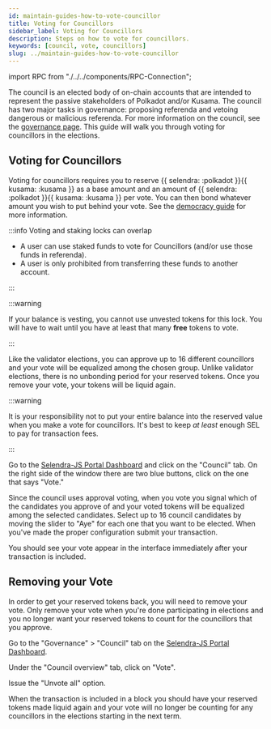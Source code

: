 ```yaml
---
id: maintain-guides-how-to-vote-councillor
title: Voting for Councillors
sidebar_label: Voting for Councillors
description: Steps on how to vote for councillors.
keywords: [council, vote, councillors]
slug: ../maintain-guides-how-to-vote-councillor
---
```


import RPC from "./../../components/RPC-Connection";

The council is an elected body of on-chain accounts that are intended to represent the passive
stakeholders of Polkadot and/or Kusama. The council has two major tasks in governance: proposing
referenda and vetoing dangerous or malicious referenda. For more information on the council, see the
[governance page](../learn/learn-governance.md#council). This guide will walk you through voting for
councillors in the elections.

## Voting for Councillors

Voting for councillors requires you to reserve
{{ selendra: <RPC network="selendra" path="consts.phragmenElection.votingBondBase" defaultValue={200640000000} filter = "humanReadable"/> :polkadot }}{{ kusama: <RPC network="kusama" path="consts.phragmenElection.votingBondBase" defaultValue={66879997200} filter = "humanReadable"/> :kusama }}
as a base amount and an amount of
{{ selendra: <RPC network="selendra" path="consts.phragmenElection.votingBondFactor" defaultValue={320000000} filter = "humanReadable"/> :polkadot }}{{ kusama: <RPC network="kusama" path="consts.phragmenElection.votingBondFactor" defaultValue={106665600} filter = "humanReadable"/> :kusama }}
per vote. You can then bond whatever amount you wish to put behind your vote. See the
[democracy guide](maintain-guides-democracy.md) for more information.

:::info Voting and staking locks can overlap

- A user can use staked funds to vote for Councillors (and/or use those funds in referenda).
- A user is only prohibited from transferring these funds to another account.

:::

:::warning

If your balance is vesting, you cannot use unvested tokens for this lock. You will have to wait
until you have at least that many **free** tokens to vote.

:::

Like the validator elections, you can approve up to 16 different councillors and your vote will be
equalized among the chosen group. Unlike validator elections, there is no unbonding period for your
reserved tokens. Once you remove your vote, your tokens will be liquid again.

:::warning

It is your responsibility not to put your entire balance into the reserved value when you make a
vote for councillors. It's best to keep _at least_ enough SEL to pay for transaction fees.

:::

Go to the [Selendra-JS Portal Dashboard](https://portal.selendra.org) and click on the "Council" tab.
On the right side of the window there are two blue buttons, click on the one that says "Vote."

Since the council uses approval voting, when you vote you signal which of the candidates you approve
of and your voted tokens will be equalized among the selected candidates. Select up to 16 council
candidates by moving the slider to "Aye" for each one that you want to be elected. When you've made
the proper configuration submit your transaction.

You should see your vote appear in the interface immediately after your transaction is included.

## Removing your Vote

In order to get your reserved tokens back, you will need to remove your vote. Only remove your vote
when you're done participating in elections and you no longer want your reserved tokens to count for
the councillors that you approve.

Go to the "Governance" > "Council" tab on the
[Selendra-JS Portal Dashboard](https://portal.selendra.org).

Under the "Council overview" tab, click on "Vote".

Issue the "Unvote all" option.

When the transaction is included in a block you should have your reserved tokens made liquid again
and your vote will no longer be counting for any councillors in the elections starting in the next
term.
